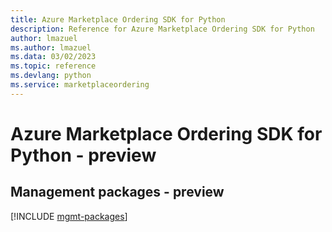```yaml
---
title: Azure Marketplace Ordering SDK for Python
description: Reference for Azure Marketplace Ordering SDK for Python
author: lmazuel
ms.author: lmazuel
ms.data: 03/02/2023
ms.topic: reference
ms.devlang: python
ms.service: marketplaceordering
---
```

# Azure Marketplace Ordering SDK for Python - preview

## Management packages - preview
[!INCLUDE [mgmt-packages](marketplace-ordering-mgmt-index.md)]